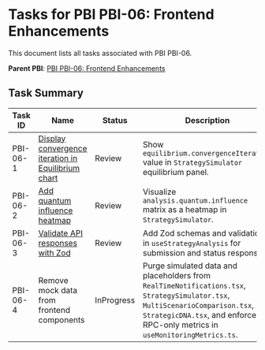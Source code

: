 # Tasks for PBI PBI-06: Frontend Enhancements

This document lists all tasks associated with PBI PBI-06.

**Parent PBI**: [PBI PBI-06: Frontend Enhancements](./prd.md)

## Task Summary

| Task ID | Name | Status | Description |
| --- | --- | --- | --- |
| PBI-06-1 | [Display convergence iteration in Equilibrium chart](./PBI-06-1.md) | Review | Show `equilibrium.convergenceIteration` value in `StrategySimulator` equilibrium panel. |
| PBI-06-2 | [Add quantum influence heatmap](./PBI-06-2.md) | Review | Visualize `analysis.quantum.influence` matrix as a heatmap in `StrategySimulator`. |
| PBI-06-3 | [Validate API responses with Zod](./PBI-06-3.md) | Review | Add Zod schemas and validations in `useStrategyAnalysis` for submission and status responses. |
| PBI-06-4 | Remove mock data from frontend components | InProgress | Purge simulated data and placeholders from `RealTimeNotifications.tsx`, `StrategySimulator.tsx`, `MultiScenarioComparison.tsx`, `StrategicDNA.tsx`, and enforce RPC-only metrics in `useMonitoringMetrics.ts`. |
